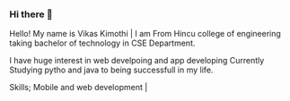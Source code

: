 ### Hi there 👋

Hello! My name is Vikas Kimothi | I am From Hincu college of engineering taking bachelor of technology in CSE Department.

I have huge interest in web develpoing and app developing Currently Studying pytho and java to being successfull in my life.

Skills;
Mobile and web development |
<!--
**D2rker/D2rker** is a ✨ _special_ ✨ repository because its `README.md` (this file) appears on your GitHub profile.

Here are some ideas to get you started:

- 🔭 I’m currently working on ...
- 🌱 I’m currently learning ...
- 👯 I’m looking to collaborate on ...
- 🤔 I’m looking for help with ...
- 💬 Ask me about ...
- 📫 How to reach me: ...
- 😄 Pronouns: ...
- ⚡ Fun fact: ...
-->
